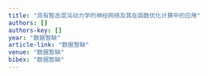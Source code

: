 ```yaml
---
title: "具有暂态混沌动力学的神经网络及其在函数优化计算中的应用"
authors: []
authors-key: []
year: "数据暂缺"
article-link: "数据暂缺"
venue: "数据暂缺"
bibex: "数据暂缺"
---
```

